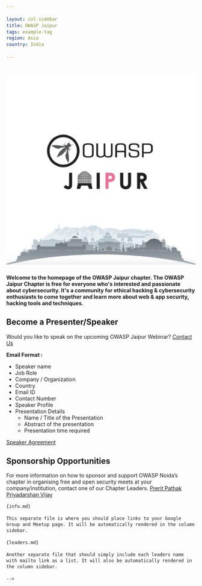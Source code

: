 ```yaml
---

layout: col-sidebar
title: OWASP Jaipur
tags: example-tag
region: Asia
country: India

---
```


<h1 align="center"><img src="assets/images/OWASPJaipurLogo.jpg"/></h1>

<b>Welcome to the homepage of the OWASP Jaipur chapter. The OWASP Jaipur Chapter is free for everyone who's interested and passionate about cybersecurity. It's a community for ethical hacking & cybersecurity enthusiasts to come together and learn more about web & app security, hacking tools and techniques.</b>

## Become a Presenter/Speaker

Would you like to speak on the upcoming OWASP Jaipur Webinar? [Contact Us](mailto:priyadarshan.vijay@owasp.org)

**Email Format :**

- Speaker name
- Job Role
- Company / Organization
- Country
- Email ID
- Contact Number
- Speaker Profile
- Presentation Details
    - Name / Title of the Presentation
    - Abstract of the presentation
    - Presentation time required
    
[Speaker Agreement](https://owasp.org/www-policy/legal/speaker-agreement)

## Sponsorship Opportunities
For more information on how to sponsor and support OWASP Noida’s chapter in organising free and open security meets at your company/institution, contact one of our Chapter Leaders.
[Prerit Pathak](mailto:prerit.pathak@owasp.org)
[Priyadarshan Vijay](mailto:priyadarshan.vijay@owasp.org)

```
{info.md}

This separate file is where you should place links to your Google Group and Meetup page. It will be automatically rendered in the column sidebar.

{leaders.md}

Another separate file that should simply include each leaders name with mailto link as a list. It will also be automatically rendered in the column sidebar.

-->
